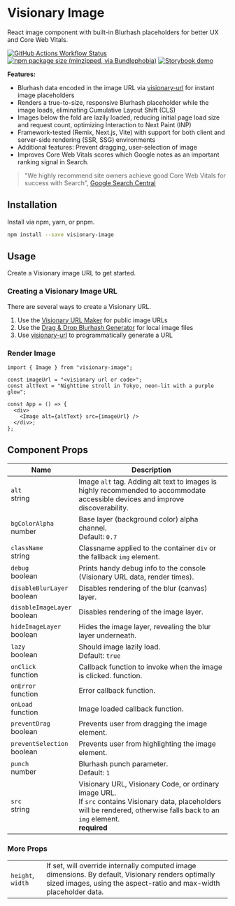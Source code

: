 # Visionary Image

React image component with built-in Blurhash placeholders for better UX and Core Web Vitals.

[![GitHub Actions Workflow Status](https://img.shields.io/github/actions/workflow/status/visionary-ux/visionary-image/.github%2Fworkflows%2Fci-cd-workflow.yml?branch=master&style=flat-square)](https://github.com/visionary-ux/visionary-image/actions/workflows/ci-cd-workflow.yml?query=branch%3Amaster) [![npm package size (minzipped, via Bundlephobia)](https://img.shields.io/bundlephobia/minzip/visionary-image?style=flat-square&color=blue)](https://bundlephobia.com/package/visionary-image) [![Storybook demo](https://img.shields.io/badge/-Storybook-FF4785?style=flat-square&logo=storybook&logoColor=white)](https://visionary-ux.github.io/visionary-image/)

**Features:**

- Blurhash data encoded in the image URL via [visionary-url](https://github.com/visionary-ux/visionary-url) for instant image placeholders
- Renders a true-to-size, responsive Blurhash placeholder while the image loads, eliminating Cumulative Layout Shift (CLS)
- Images below the fold are lazily loaded, reducing initial page load size and request count, optimizing Interaction to Next Paint (INP)
- Framework-tested (Remix, Next.js, Vite) with support for both client and server-side rendering (SSR, SSG) environments
- Additional features: Prevent dragging, user-selection of image
- Improves Core Web Vitals scores which Google notes as an important ranking signal in Search.

> "We highly recommend site owners achieve good Core Web Vitals for success with Search", [Google Search Central](https://developers.google.com/search/docs/appearance/core-web-vitals)

## Installation

Install via npm, yarn, or pnpm.

```bash
npm install --save visionary-image
```

## Usage

Create a Visionary image URL to get started.

### Creating a Visionary Image URL

There are several ways to create a Visionary URL.

1. Use the [Visionary URL Maker](https://visionary.cloud/url-maker) for public image URLs
2. Use the [Drag & Drop Blurhash Generator](https://visionary.cloud/image-to-blurhash) for local image files
3. Use [visionary-url](https://github.com/visionary-ux/visionary-url) to programmatically generate a URL

### Render Image

```tsx
import { Image } from "visionary-image";

const imageUrl = "<visionary url or code>";
const altText = "Nighttime stroll in Tokyo, neon-lit with a purple glow";

const App = () => {
  <div>
    <Image alt={altText} src={imageUrl} />
  </div>;
};
```

## Component Props

| Name                              | Description                                                                                                                                                                              |
| --------------------------------- | ---------------------------------------------------------------------------------------------------------------------------------------------------------------------------------------- |
| `alt` <br/> string                | Image `alt` tag. Adding alt text to images is highly recommended to accommodate accessible devices and improve discoverability.                                                          |
| `bgColorAlpha` <br/> number       | Base layer (background color) alpha channel.<br /> Default: `0.7`                                                                                                                        |
| `className` <br/> string          | Classname applied to the container `div` or the fallback `img` element.                                                                                                                  |
| `debug` <br/> boolean             | Prints handy debug info to the console (Visionary URL data, render times).                                                                                                               |
| `disableBlurLayer` <br/> boolean  | Disables rendering of the blur (canvas) layer.                                                                                                                                           |
| `disableImageLayer` <br/> boolean | Disables rendering of the image layer.                                                                                                                                                   |
| `hideImageLayer` <br/> boolean    | Hides the image layer, revealing the blur layer underneath.                                                                                                                              |
| `lazy` <br/> boolean              | Should image lazily load. <br/> Default: `true`                                                                                                                                          |
| `onClick` <br/> function          | Callback function to invoke when the image is clicked. function.                                                                                                                         |
| `onError` <br/> function          | Error callback function.                                                                                                                                                                 |
| `onLoad` <br/> function           | Image loaded callback function.                                                                                                                                                          |
| `preventDrag` <br/>boolean        | Prevents user from dragging the image element.                                                                                                                                           |
| `preventSelection` <br/>boolean   | Prevents user from highlighting the image element.                                                                                                                                       |
| `punch` <br/>number               | Blurhash punch parameter.<br /> Default: `1`                                                                                                                                             |
| `src` <br/>string                 | Visionary URL, Visionary Code, or ordinary image URL.<br/> If `src` contains Visionary data, placeholders will be rendered, otherwise falls back to an `img` element. <br/> **required** |

### More Props

|                   |                                                                                                                                                                          |
| ----------------- | ------------------------------------------------------------------------------------------------------------------------------------------------------------------------ |
| `height`, `width` | If set, will override internally computed image dimensions. By default, Visionary renders optimally sized images, using the aspect-ratio and max-width placeholder data. |
